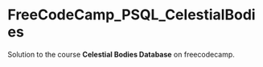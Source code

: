 # FreeCodeCamp_PSQL_CelestialBodies
Solution to the course **Celestial Bodies Database** on freecodecamp.
